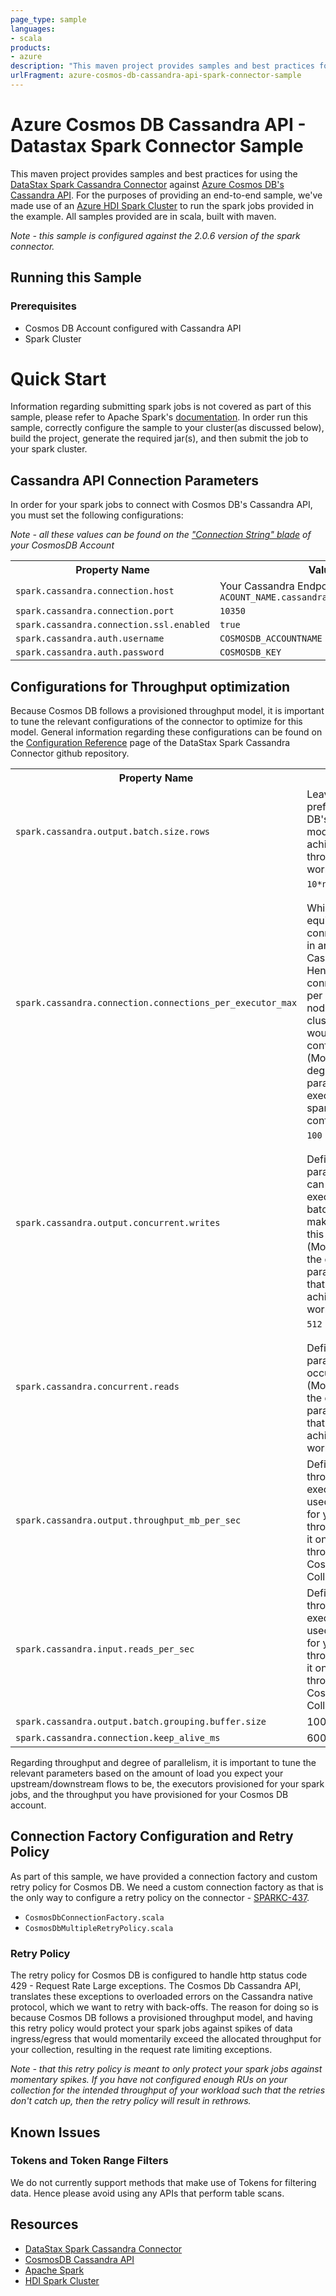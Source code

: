 ```yaml
---
page_type: sample
languages:
- scala
products:
- azure
description: "This maven project provides samples and best practices for using the DataStax Spark Cassandra Connector against Azure Cosmos DB's Cassandra API"
urlFragment: azure-cosmos-db-cassandra-api-spark-connector-sample
---
```


# Azure Cosmos DB Cassandra API - Datastax Spark Connector Sample
This maven project provides samples and best practices for using the [DataStax Spark Cassandra Connector](https://github.com/datastax/spark-cassandra-connector) against [Azure Cosmos DB's Cassandra API](https://docs.microsoft.com/azure/cosmos-db/cassandra-introduction).
For the purposes of providing an end-to-end sample, we've made use of an [Azure HDI Spark Cluster](https://docs.microsoft.com/azure/hdinsight/spark/apache-spark-jupyter-spark-sql) to run the spark jobs provided in the example.
All samples provided are in scala, built with maven. 

*Note - this sample is configured against the 2.0.6 version of the spark connector.*

## Running this Sample

### Prerequisites
- Cosmos DB Account configured with Cassandra API
- Spark Cluster

# Quick Start
Information regarding submitting spark jobs is not covered as part of this sample, please refer to Apache Spark's [documentation](https://spark.apache.org/docs/latest/submitting-applications.html).
In order run this sample, correctly configure the sample to your cluster(as discussed below), build the project, generate the required jar(s), and then submit the job to your spark cluster.

## Cassandra API Connection Parameters
In order for your spark jobs to connect with Cosmos DB's Cassandra API, you must set the following configurations: 

*Note - all these values can be found on the ["Connection String" blade](https://docs.microsoft.com/azure/cosmos-db/manage-account#keys) of your CosmosDB Account*

<table class="table">
<tr><th>Property Name</th><th>Value</th></tr>
<tr>
  <td><code>spark.cassandra.connection.host</code></td>
  <td>Your Cassandra Endpoint: <code>ACOUNT_NAME.cassandra.cosmosdb.azure.com</code></td>
</tr>
<tr>
  <td><code>spark.cassandra.connection.port</code></td>
  <td><code>10350</code></td>
</tr>
<tr>
  <td><code>spark.cassandra.connection.ssl.enabled</code></td>
  <td><code>true</code></td>
</tr>
<tr>
  <td><code>spark.cassandra.auth.username</code></td>
  <td><code>COSMOSDB_ACCOUNTNAME</code></td>
</tr>
<tr>
  <td><code>spark.cassandra.auth.password</code></td>
  <td><code>COSMOSDB_KEY</code></td>
</tr>
</table>

## Configurations for Throughput optimization
Because Cosmos DB follows a provisioned throughput model, it is important to tune the relevant configurations of the connector to optimize for this model.
General information regarding these configurations can be found on the [Configuration Reference](https://github.com/datastax/spark-cassandra-connector/blob/master/doc/reference.md) page of the DataStax Spark Cassandra Connector github repository.
<table class="table">
<tr><th>Property Name</th><th>Description</th></tr>
<tr>
  <td><code>spark.cassandra.output.batch.size.rows</code></td>
  <td>Leave this to <code>1</code>. This is prefered for Cosmos DB's provisioning model in order to achieve higher throughput for heavy workloads.</td>
</tr>
<tr>
  <td><code>spark.cassandra.connection.connections_per_executor_max</code></td>
  <td><code>10*n</code><br/><br/>Which would be equivalent to 10 connections per node in an n-node Cassandra cluster. Hence if you require 5 connections per node per executor for a 5 node Cassandra cluster, then you would need to set this configuration to 25.<br/>(Modify based on the degree of parallelism/number of executors that your spark job are configured for)</td>
</tr>
<tr>
  <td><code>spark.cassandra.output.concurrent.writes</code></td>
  <td><code>100</code><br/><br/>Defines the number of parallel writes that can occur per executor. As batch.size.rows is <code>1</code>, make sure to scale up this value accordingly. (Modify this based on the degree of parallelism/throughput that you want to achieve for your workload)</td>
</tr>
<tr>
  <td><code>spark.cassandra.concurrent.reads</code></td>
  <td><code>512</code><br /><br />Defines the number of parallel reads that can occur per executor. (Modify this based on the degree of parallelism/throughput that you want to achieve for your workload)</td>
</tr>
<tr>
  <td><code>spark.cassandra.output.throughput_mb_per_sec</code></td>
  <td>Defines the total write throughput per executor. This can be used as an upper cap for your spark job throughput, and base it on the provisioned throughput of your Cosmos DB Collection.</td>
</tr>
<tr>
  <td><code>spark.cassandra.input.reads_per_sec</code></td>
  <td>Defines the total read throughput per executor. This can be used as an upper cap for your spark job throughput, and base it on the provisioned throughput of your Cosmos DB Collection.</td>
</tr>
<tr>
  <td><code>spark.cassandra.output.batch.grouping.buffer.size</code></td>
  <td>1000</td>
</tr>
<tr>
  <td><code>spark.cassandra.connection.keep_alive_ms</code></td>
  <td>60000</td>
</tr>
</table>

Regarding throughput and degree of parallelism, it is important to tune the relevant parameters based on the amount of load you expect your upstream/downstream flows to be, the executors provisioned for your spark jobs, and the throughput you have provisioned for your Cosmos DB account.

## Connection Factory Configuration and Retry Policy
As part of this sample, we have provided a connection factory and custom retry policy for Cosmos DB. We need a custom connection factory as that is the only way to configure a retry policy on the connector - [SPARKC-437](https://datastax-oss.atlassian.net/browse/SPARKC-437).
* <code>CosmosDbConnectionFactory.scala</code>
* <code>CosmosDbMultipleRetryPolicy.scala</code>

### Retry Policy
The retry policy for Cosmos DB is configured to handle http status code 429 - Request Rate Large exceptions. The Cosmos Db Cassandra API, translates these exceptions to overloaded errors on the Cassandra native protocol, which we want to retry with back-offs.
The reason for doing so is because Cosmos DB follows a provisioned throughput model, and having this retry policy would protect your spark jobs against spikes of data ingress/egress that would momentarily exceed the allocated throughput for your collection, resulting in the request rate limiting exceptions.

*Note - that this retry policy is meant to only protect your spark jobs against momentary spikes. If you have not configured enough RUs on your collection for the intended throughput of your workload such that the retries don't catch up, then the retry policy will result in rethrows.*

## Known Issues

### Tokens and Token Range Filters
We do not currently support methods that make use of Tokens for filtering data. Hence please avoid using any APIs that perform table scans.

## Resources
- [DataStax Spark Cassandra Connector](https://github.com/datastax/spark-cassandra-connector)
- [CosmosDB Cassandra API](https://docs.microsoft.com/en-us/azure/cosmos-db/cassandra-introduction)
- [Apache Spark](https://spark.apache.org/docs/latest/index.html)
- [HDI Spark Cluster](https://docs.microsoft.com/en-us/azure/hdinsight/spark/apache-spark-jupyter-spark-sql)
